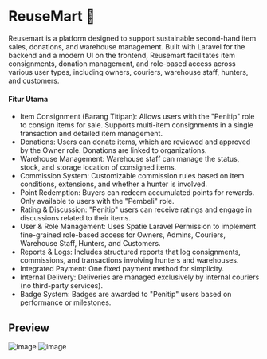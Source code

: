 # ReuseMart 🛒

Reusemart is a platform designed to support sustainable second-hand item sales, donations, and warehouse management. Built with Laravel for the backend and a modern UI on the frontend, Reusemart facilitates item consignments, donation management, and role-based access across various user types, including owners, couriers, warehouse staff, hunters, and customers.

#### Fitur Utama
- Item Consignment (Barang Titipan): Allows users with the "Penitip" role to consign items for sale. Supports multi-item consignments in a single transaction and detailed item management.
- Donations: Users can donate items, which are reviewed and approved by the Owner role. Donations are linked to organizations.
- Warehouse Management: Warehouse staff can manage the status, stock, and storage location of consigned items.
- Commission System: Customizable commission rules based on item conditions, extensions, and whether a hunter is involved.
- Point Redemption: Buyers can redeem accumulated points for rewards. Only available to users with the "Pembeli" role.
- Rating & Discussion: "Penitip" users can receive ratings and engage in discussions related to their items.
- User & Role Management: Uses Spatie Laravel Permission to implement fine-grained role-based access for Owners, Admins, Couriers, Warehouse Staff, Hunters, and Customers.
- Reports & Logs: Includes structured reports that log consignments, commissions, and transactions involving hunters and warehouses.
- Integrated Payment: One fixed payment method for simplicity.
- Internal Delivery: Deliveries are managed exclusively by internal couriers (no third-party services).
- Badge System: Badges are awarded to "Penitip" users based on performance or milestones.

## Preview
![image](https://github.com/user-attachments/assets/ed73da58-44bd-4bfe-857e-1e0586a6ae34)
![image](https://github.com/user-attachments/assets/f0b4bb41-3820-443f-973a-fe648f365e4e)


